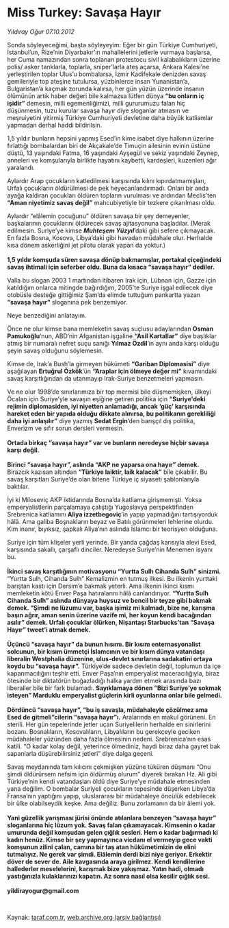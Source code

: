# Miss Turkey: Savaşa Hayır

*Yıldıray Oğur 07.10.2012*

<div class="yazi"><p>Sonda söyleyeceğimi, başta söyleyeyim: Eğer bir gün Türkiye Cumhuriyeti, İstanbul’un, Rize’nin Diyarbakır’ın mahallelerini jetlerle vurmaya başlarsa, her Cuma namazından sonra toplanan protestocu sivil kalabalıkların üzerine polis/ asker tanklarla, toplarla, sniper’larla ateş açarsa, Ankara Kalesi’ne yerleştirilen toplar Ulus’u bombalarsa, İzmir Kadifekale denizden savaş gemileriyle top ateşine tutulursa, yüzbinlerce insan Yunanistan’a, Bulgaristan’a kaçmak zorunda kalırsa, her gün yüzün üzerinde insanın ölümünün artık haber değeri bile kalmazsa lütfen dünya <b>“bu onların iç işidir”</b> demesin, milli egemenliğimizi, milli gururumuzu falan hiç düşünmesin, tuzu kurular savaşa hayır diye sloganlar atmasın ve meşruiyetini yitirmiş Türkiye Cumhuriyeti devletine daha büyük katliamlar yapmadan derhal haddi bildirilsin.</p>
<p>1,5 yıldır bunların hepsini yapmış Esed’in kime isabet diye halkının üzerine fırlattığı bombalardan biri de Akçakale’de Timuçin ailesinin evinin üstüne düştü, 13 yaşındaki Fatma, 16 yaşındaki Ayşegül ve sekiz yaşındaki Zeynep, anneleri ve komşularıyla birlikte hayatını kaybetti, kardeşleri, kuzenleri ağır yaralandı.</p>
<p>Aylardır Arap çocukların katledilmesi karşısında kılını kıpırdatmamışları, Urfalı çocukların öldürülmesi de pek heyecanlandırmadı. Onları bir anda ayağa kaldıran çocukları öldüren topların vurulması ve ardından Meclis’ten <b>“Aman niyetimiz savaş değil”</b> mahcubiyetiyle bir tezkere çıkarılması oldu.</p>
<p>Aylardır “elâlemin çocuğunu” öldüren savaşa bir şey demeyenler, başkalarının çocuklarını öldürecek savaş ajitasyonuna başladılar. (Merak edilmesin. Suriye’ye kimse <b><i>Muhteşem Yüzyıl</i></b>’daki gibi sefere çıkmayacak. En fazla Bosna, Kosova, Libya’daki gibi havadan müdahale olur. Herhalde kısa dönem askerliğini jet pilotu olarak yapan da yoktur.)<br/><br/><b>1,5 yıldır komşuda süren savaşa dönüp bakmamışlar, portakal çiçeğindeki savaş ihtimali için seferber oldu. Buna da kısaca “savaşa hayır” dediler. </b></p>
<p>Valla bu slogan 2003 1 martından itibaren Irak için, Lübnan için, Gazze için katıldığım onlarca mitingde bağırdığım, 2005’te Suriye işgal edilecek diye otobüsle desteğe gittiğimiz Şam’da elimde tuttuğum pankartta yazan <b>“savaşa hayır”</b> sloganına pek benzemiyor.</p>
<p>Neye benzediğini anlatayım.</p>
<p>Önce ne olur kimse bana memleketin savaş suçlusu adaylarından <b>Osman Pamukoğlu</b>’nun, ABD’nin Afganistan işgaline <b>“Asil Kartallar”</b> diye başlıklar atmış bir numaralı nefret suçu sanığı <b>Yılmaz Özdil</b>’in aynı anda karşı olduğu şeyin savaş olduğunu söylemesin.</p>
<p>Kimse de, Irak’a Bush’la girmeyen hükümeti <b>“Gariban Diplomasisi”</b> diye aşağılayan <b>Ertuğrul Özkök</b>’ün <b>“Araplar için ölmeye değer mi”</b> kıvamındaki savaş karşıtlığından da utanmayıp Irak-Suriye benzetmeleri yapmasın.</p>
<p>Ve ne olur 1998’de sınırlarımıza bir top mermisi bile düşmemişken, ülkeyi Öcalan için Suriye’yle savaşın eşiğine getiren politika için <b>“Suriye'deki rejimin diplomasiden, iyi niyetten anlamadığı, ancak</b><b> </b><b>‘güç’</b><b> </b><b>karşısında hareket eden bir yapıda olduğu dikkate alınırsa, bu politikanın gerekliliği daha iyi anlaşılır”</b> diye yazmış <b>Sedat Ergin</b>’den barışçıl dış politika, Enverizm ve sıfır sorun dersleri vermesin.<br/><br/><b>Ortada birkaç “savaşa hayır” var ve bunların neredeyse hiçbir savaşa karşı değil.<br/><br/></b><b>Birinci “savaşa hayır”, aslında “AKP ne yaparsa ona hayır” demek. </b>Birazcık kazısan altından <b>“Türkiye laiktir, laik kalacak”</b> bile çıkabilir. Bu savaş karşıtları Suriye’de olan bitene Türkiye iç siyaseti şablonlarıyla baktılar. </p>
<p>İyi ki Miloseviç AKP iktidarında Bosna’da katliama girişmemişti. Yoksa emperyalistlerin parçalamaya çalıştığı Yugoslavya perspektifinden Srebrenica katliamını <b>Aliya izzetbegoviç</b>’in yapıp yapmadığını tartışıyorduk hâlâ. Ama galiba Boşnakların beyaz ve Batılı görünmeleri lehlerine olurdu. Kim inanır, bıyıksız, şapkalı Aliya’nın aslında İslamcı bir teorisyen olduğuna.</p>
<p>Suriye için tüm klişeler yerli yerinde. Bir yanda çağdaş karısıyla alevi Esed, karşısında sakallı, çarşaflı dinciler. Neredeyse Suriye’nin Menemen isyanı bu.<br/><br/><b>İkinci savaş karşıtlığının motivasyonu “Yurtta Sulh Cihanda Sulh” sinizmi.</b> “Yurtta Sulh, Cihanda Sulh” Kemalizmin en tutmuş ilkesi. Bu ilkenin yurttaki barıştan kastı için Dersim’e bakmak yeterli. Ama ilkenin ikinci kısmı memleketin kötü Enver Paşa hatıralarını hâlâ canlandırıyor. <b>“Yurtta Sulh Cihanda Sulh” aslında dünyaya huysuz ve bencil bir teyze gibi bakmak demek. “Şimdi ne lüzumu var, başka işimiz mi kalmadı, bize ne, karışma başın ağrır, aman senin üzerine vazife mi, her koyun kendi bacağından asılır” demek. Urfalı çocuklar ölürken, Nişantaşı Starbucks’tan “Savaşa Hayır” tweet’i atmak demek. <br/><br/></b><b>Üçüncü “savaşa hayır” da bunun hısımı. Bir kısım enternasyonalist solcunun, bir kısım ümmetçi İslamcının ve bir kısım dünya vatandaşı liberalin Westphalia düzenine, ulus-devlet sınırlarına sadakatini ortaya koydu bu “savaşa hayır”.</b> Türkiye’de sadece devletin değil, toplumun da içe kapanmacılığını teşhir etti. Enver Paşa’nın emperyalist maceracılığıyla, biraz ötesinde bir diktatörün boğazladığı halka yardım etmek arasında bazı liberaller bile bir fark bulamadı. <b>Sayıklamaya dönen “Bizi Suriye’ye sokmak isteyen” Marduklu emperyalist güçlerin kirli oyunlarına onlar bile gelmedi.<br/><br/></b><b>Dördüncü “savaşa hayır”, “bu iş savaşla, müdahaleyle çözülmez ama Esed de gitmeli”cilerin “savaşa hayır”ı.</b> Aralarında en makul görüneni. En sterili. Her gün tepelerinde jetler uçan Suriyelilerin herhalde en sinirlerini bozanı. Bosnalıların, Kosovalıların, Libyalıların bu gerekçeyle geciken müdahaleler yüzünden daha fazla ölmesinin nedeni. Srebrenica’nın esas katili. “O kadar kolay değil, yeterince ölmediniz, haydi biraz daha gayret bak sapanlarla düşürebilirsiniz jetleri” diye dalga geçeni. </p>
<p>Savaş meydanında tam kılıcını çekmişken yüzüne tüküren düşmanı “Onu şimdi öldürürsem nefsim için öldürmüş olurum” diyerek bırakan Hz. Ali gibi Türkiye’nin kendi vatandaşları öldü diye Suriye’ye müdahale etmesinden yana değilim. O bombalar Suriyeli çocukların tepesinde düşerken Libya’da Fransa’nın yaptığını yapıp, uluslararası bir müdahaleye öncülük edebilecek bir ülke olabilseydik keşke. Ama değiliz. Bunu zorlamanın da bir âlemi yok.<br/><br/><b>Yani güzellik yarışması jürisi önünde atılanlara benzeyen “savaşa hayır” sloganlarına hiç lüzum yok. Savaş falan çıkamayacak. Kimsenin o kadar umurunda değil komşudan gelen çığlık sesleri. Hem o kadar bağırmadı ki kadın henüz. Kimse bir şey yapmayınca vicdanı el vermeyip gece vakti komşunun zilini çalan, camına bir taş atan hükümetimizin de elini tutmalıyız. Ne gerek var şimdi. Elâlemin derdi bizi niye geriyor. Erkektir döver de sever de. Aile kavgasında araya girilmez. Kendi kendilerine hallederler meselelerini, karışmak bize yakışmaz. Yatın hadi, olmadı yastığınızla kulaklarınızı kapatın. Az sonra nasıl olsa kesilir çığlık sesi.<br/><br/></b><b>yildirayogur@gmail.com</b></p>
<p> </p>
</div>

Kaynak: [taraf.com.tr](http://www.taraf.com.tr/yildiray-ogur/makale-miss-turkey-savasa-hayir.htm), [web.archive.org (arşiv bağlantısı)](http://web.archive.org/web/20130709130253/http://www.taraf.com.tr/yildiray-ogur/makale-miss-turkey-savasa-hayir.htm)
